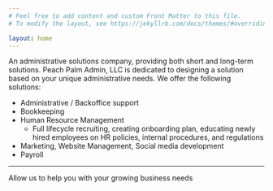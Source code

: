 ```yaml
---
# Feel free to add content and custom Front Matter to this file.
# To modify the layout, see https://jekyllrb.com/docs/themes/#overriding-theme-defaults

layout: home
---
```


An administrative solutions company, providing both short and long-term solutions.
Peach Palm Admin, LLC is dedicated to designing a solution based on your unique administrative needs. 
We offer the following solutions: 

* Administrative / Backoffice support
* Bookkeeping
* Human Resource Management
  - Full lifecycle recruiting, creating onboarding plan, educating newly hired employees on HR policies, internal procedures, and regulations
* Marketing, Website Management, Social media development
* Payroll 

-----------------------------------------------------------------------------

Allow us to help you with your growing business needs
